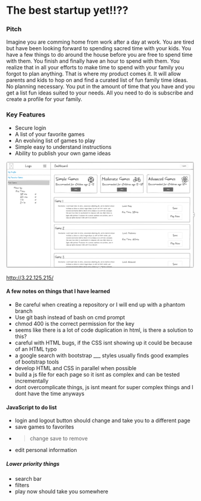 # The best startup yet!!??

### Pitch
<p> Imagine you are comming home from work after a day at work. You are tired but have been looking forward to spending sacred time with your kids. You have a few things to do around the house before you are free to spend time with them. You finish and finally have an hour to spend with them. You realize that in all your efforts to make time to spend with your family you forgot to plan anything. That is where my product comes it. It will allow parents and kids to hop on and find a curated list of fun family time ideas. No planning necessary. You put in the amount of time that you have and you get a list fun ideas suited to your needs. All you need to do is subscribe and create a profile for your family. </p>

### Key Features
* Secure login
* A list of your favorite games
* An evolving list of games to play
* Simple easy to understand instructions
* Ability to publish your own game ideas
<img src="./sketch.png">


http://3.22.125.215/

#### A few notes on things that I have learned
* Be careful when creating a repository or I will end up with a phantom branch
* Use git bash instead of bash on cmd prompt
* chmod 400 <key> is the correct permission for the key
* seems like there is a lot of code duplication in html, is there a solution to this?
* careful with HTML bugs, if the CSS isnt showing up it could be because of an HTML typo
* a google search with bootstrap ___ styles usually finds good examples of bootstrap tools
* develop HTML and CSS in parallel when possible
* build a js file for each page so it isnt as complex and can be tested incrementally
* dont overcomplicate things, js isnt meant for super complex things and I dont have the time anyways

#### JavaScript to do list
* login and logout button should change and take you to a different page
* save games to favorites
* > change save to remove
* edit personal information
  
##### Lower priority things
* search bar
* filters
* play now should take you somewhere
